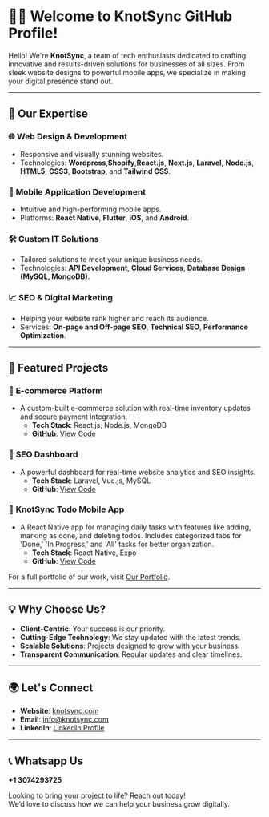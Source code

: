 # 👨‍💻 Welcome to KnotSync GitHub Profile!

Hello! We're **KnotSync**, a team of tech enthusiasts dedicated to crafting innovative and results-driven solutions for businesses of all sizes. From sleek website designs to powerful mobile apps, we specialize in making your digital presence stand out.

---

## 🚀 Our Expertise

### 🌐 **Web Design & Development**
- Responsive and visually stunning websites.
- Technologies: **Wordpress**,**Shopify**,**React.js**, **Next.js**, **Laravel**, **Node.js**, **HTML5**, **CSS3**, **Bootstrap**, and **Tailwind CSS**.

### 📱 **Mobile Application Development**
- Intuitive and high-performing mobile apps.
- Platforms: **React Native**, **Flutter**, **iOS**, and **Android**.

### 🛠 **Custom IT Solutions**
- Tailored solutions to meet your unique business needs.
- Technologies: **API Development**, **Cloud Services**, **Database Design (MySQL, MongoDB)**.

### 📈 **SEO & Digital Marketing**
- Helping your website rank higher and reach its audience.
- Services: **On-page and Off-page SEO**, **Technical SEO**, **Performance Optimization**.

---

## 📂 Featured Projects

### 🌟 **E-commerce Platform**
- A custom-built e-commerce solution with real-time inventory updates and secure payment integration.
  - **Tech Stack**: React.js, Node.js, MongoDB
  - **GitHub**: [View Code](https://github.com/knotsyncc23/Usravens-frontend)

### 🌟 **SEO Dashboard**
- A powerful dashboard for real-time website analytics and SEO insights.
  - **Tech Stack**: Laravel, Vue.js, MySQL
  - **GitHub**: [View Code](https://github.com/knotsyncc23/Usravens-frontend)

### 🌟 **KnotSync Todo Mobile App**
- A React Native app for managing daily tasks with features like adding, marking as done, and deleting todos. Includes categorized tabs for 'Done,' 'In Progress,' and 'All' tasks for better organization.
  - **Tech Stack**: React Native, Expo
  - **GitHub**: [View Code](https://github.com/knotsyncc23/KnotSync-Todo-App)

For a full portfolio of our work, visit [Our Portfolio](https://knotsync.com/our-works/).

---

## 💡 Why Choose Us?

- **Client-Centric**: Your success is our priority.
- **Cutting-Edge Technology**: We stay updated with the latest trends.
- **Scalable Solutions**: Projects designed to grow with your business.
- **Transparent Communication**: Regular updates and clear timelines.

---

## 🌍 Let's Connect

- **Website**: [knotsync.com](https://knotsync.com)
- **Email**: [info@knotsync.com](mailto:info@knotsync.com)
- **LinkedIn**: [LinkedIn Profile](https://www.linkedin.com/company/knotsync)
  
---

## 📞 Whatsapp Us
**+1 3074293725**

Looking to bring your project to life? Reach out today!  
We’d love to discuss how we can help your business grow digitally.



